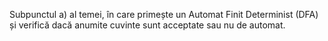 Subpunctul a) al temei, în care primește un Automat Finit Determinist (DFA) și verifică dacă anumite cuvinte sunt acceptate sau nu de automat.
